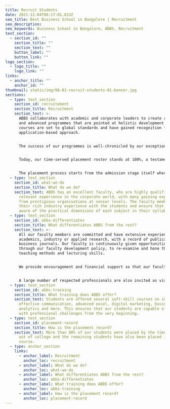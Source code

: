 ```yaml
---
title: Recruit Students
date: 2021-12-04T06:17:01.833Z
seo_title: Best Business School in Bangalore | Recruitment
seo_description: 
seo_keywords: Business School in Bangalore, ABBS, Recruitment
text_section:
  - section_id: ""
    section_title: ""
    section_text: ""
    button_label: ""
    button_link: ""
logo_section:
  - logo_title: ""
    logo_link: ""
links:
  - anchor_title: ""
    anchor_id: ""
thumbnail: static/img/06-01-recruit-students-01-banner.jpg
sections:
  - type: text_section
    section_id: recruitement
    section_title: Recruitment
    section_text: >-
      ABBS collaborates with academic and corporate leaders to create relevant
      and advanced programmes that are pointed at holistic development. Our
      courses are set to global standards and have gained recognition for their
      application-based approach. 


      The success of our programmes is well-chronicled by our exceptional placement history, with more than 80% of MBA students recruited by the end of their two-year course, and the remainder typically placed by convocation. 


      Today, our time-served placement roster stands at 100%, a testament to our commitment to matching student skill sets with employer expectations. 


      The placement process starts from the admission stage itself where there is a focus on selecting only those students, whose career goals are clear and those who have the right attitude towards completing their postgraduate courses.
  - type: text_section
    section_id: what-we-do
    section_title: What do we do?
    section_text: ABBS has an excellent faculty, who are highly qualified and have
      relevant experience in the corporate world, with many gaining experiences
      from prestigious organisations at senior levels. The faculty members share
      their rich industry experience with the students and ensure that they are
      aware of the practical dimensions of each subject in their syllabus.
  - type: text_section
    section_id: abbs-differentiates
    section_title: What differentiates ABBS from the rest?
    section_text: >-
      All our faculty members are committed and have extensive experience in
      academics, industry or applied research, with a record of publications in
      business journals. Our faculty is continuously given opportunities,
      through our faculty development policy, to re-examine and hone their
      teaching methods and lecturing skills.  


      We provide encouragement and financial support so that our faculty can attend various national, international seminars and conferences, undertake research, and consultancy assignments, and conduct and participate in various MDPs, EDPs, FDPs, OBPs, etc.  


      A large number of respected professionals are also invited as visiting faculty for several subjects or for delivering guest lectures at regular intervals in specific subjects. Industry visits are also a regular part of our curriculum. Our students specialise in marketing, finance, and human resources.
  - type: text_section
    section_id: abbs-training
    section_title: What training does ABBS offer?
    section_text: Students are offered several soft-skill courses on subjects like
      effective communication, advanced excel, digital marketing, business
      analytics and more. This ensures that our students are capable of dealing
      with professional challenges from the very beginning.
  - type: text_section
    section_id: placement-record
    section_title: How is the placement record?
    section_text: More than 80% of our students were placed by the time they passed
      out of college and the remaining students have also been placed in due
      course.
  - type: anchor_section
    links:
      - anchor_label: Recruitment
        anchor_loc: recruitment
      - anchor_label: What do we do?
        anchor_loc: what-we-do
      - anchor_label: What differentiates ABBS from the rest?
        anchor_loc: abbs-differentiates
      - anchor_label: What training does ABBS offer?
        anchor_loc: abbs-training
      - anchor_label: How is the placement record?
        anchor_loc: placement-record
---
```

